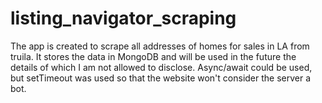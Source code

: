 ﻿# listing_navigator_scraping
The app is created to scrape all addresses of homes for sales in LA from truila. It stores the data in MongoDB and will be used in the future the details of which I am not allowed to disclose. Async/await could be used, but setTimeout was used so that the website won't consider the server a bot.
